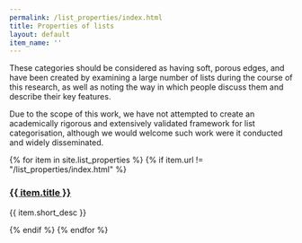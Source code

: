 ```yaml
---
permalink: /list_properties/index.html
title: Properties of lists
layout: default
item_name: ''
---
```


These categories should be considered as having soft, porous edges, and have been created by examining a large number of lists during the course of this research, as well as noting the way in which people discuss them and describe their key features.

Due to the scope of this work, we have not attempted to create an academically rigorous and extensively validated framework for list categorisation, although we would welcome such work were it conducted and widely disseminated.


{% for item in site.list_properties %}
{% if item.url != "/list_properties/index.html" %}
<div class="card">
<h3 class="card-header">
<a href="{{ site.baseurl }}{{ item.url }}">
<a href="{{ site.baseurl }}{{ item.url }}">
{{ item.title }}
</a>
</h3>
<div class="card-body">
<p>{{ item.short_desc }}</p>
</div>
</div>
{% endif %}
{% endfor %}
